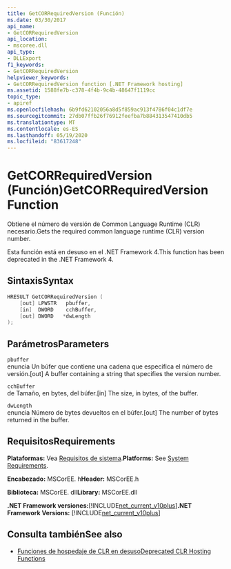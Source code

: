```yaml
---
title: GetCORRequiredVersion (Función)
ms.date: 03/30/2017
api_name:
- GetCORRequiredVersion
api_location:
- mscoree.dll
api_type:
- DLLExport
f1_keywords:
- GetCORRequiredVersion
helpviewer_keywords:
- GetCORRequiredVersion function [.NET Framework hosting]
ms.assetid: 1588fe7b-c378-4f4b-9c4b-48647f1119cc
topic_type:
- apiref
ms.openlocfilehash: 6b9fd62102056a8d5f859ac913f4786f04c1df7e
ms.sourcegitcommit: 27db07ffb26f76912feefba7b884313547410db5
ms.translationtype: MT
ms.contentlocale: es-ES
ms.lasthandoff: 05/19/2020
ms.locfileid: "83617248"
---
```

# <a name="getcorrequiredversion-function"></a><span data-ttu-id="9906b-102">GetCORRequiredVersion (Función)</span><span class="sxs-lookup"><span data-stu-id="9906b-102">GetCORRequiredVersion Function</span></span>
<span data-ttu-id="9906b-103">Obtiene el número de versión de Common Language Runtime (CLR) necesario.</span><span class="sxs-lookup"><span data-stu-id="9906b-103">Gets the required common language runtime (CLR) version number.</span></span>  
  
 <span data-ttu-id="9906b-104">Esta función está en desuso en el .NET Framework 4.</span><span class="sxs-lookup"><span data-stu-id="9906b-104">This function has been deprecated in the .NET Framework 4.</span></span>  
  
## <a name="syntax"></a><span data-ttu-id="9906b-105">Sintaxis</span><span class="sxs-lookup"><span data-stu-id="9906b-105">Syntax</span></span>  
  
```cpp  
HRESULT GetCORRequiredVersion (  
    [out] LPWSTR   pbuffer,  
    [in]  DWORD    cchBuffer,  
    [out] DWORD   *dwLength  
);  
```  
  
## <a name="parameters"></a><span data-ttu-id="9906b-106">Parámetros</span><span class="sxs-lookup"><span data-stu-id="9906b-106">Parameters</span></span>  
 `pbuffer`  
 <span data-ttu-id="9906b-107">enuncia Un búfer que contiene una cadena que especifica el número de versión.</span><span class="sxs-lookup"><span data-stu-id="9906b-107">[out] A buffer containing a string that specifies the version number.</span></span>  
  
 `cchBuffer`  
 <span data-ttu-id="9906b-108">de Tamaño, en bytes, del búfer.</span><span class="sxs-lookup"><span data-stu-id="9906b-108">[in] The size, in bytes, of the buffer.</span></span>  
  
 `dwLength`  
 <span data-ttu-id="9906b-109">enuncia Número de bytes devueltos en el búfer.</span><span class="sxs-lookup"><span data-stu-id="9906b-109">[out] The number of bytes returned in the buffer.</span></span>  
  
## <a name="requirements"></a><span data-ttu-id="9906b-110">Requisitos</span><span class="sxs-lookup"><span data-stu-id="9906b-110">Requirements</span></span>  
 <span data-ttu-id="9906b-111">**Plataformas:** Vea [Requisitos de sistema](../../get-started/system-requirements.md).</span><span class="sxs-lookup"><span data-stu-id="9906b-111">**Platforms:** See [System Requirements](../../get-started/system-requirements.md).</span></span>  
  
 <span data-ttu-id="9906b-112">**Encabezado:** MSCorEE. h</span><span class="sxs-lookup"><span data-stu-id="9906b-112">**Header:** MSCorEE.h</span></span>  
  
 <span data-ttu-id="9906b-113">**Biblioteca:** MSCorEE. dll</span><span class="sxs-lookup"><span data-stu-id="9906b-113">**Library:** MSCorEE.dll</span></span>  
  
 <span data-ttu-id="9906b-114">**.NET Framework versiones:**[!INCLUDE[net_current_v10plus](../../../../includes/net-current-v10plus-md.md)]</span><span class="sxs-lookup"><span data-stu-id="9906b-114">**.NET Framework Versions:** [!INCLUDE[net_current_v10plus](../../../../includes/net-current-v10plus-md.md)]</span></span>  
  
## <a name="see-also"></a><span data-ttu-id="9906b-115">Consulta también</span><span class="sxs-lookup"><span data-stu-id="9906b-115">See also</span></span>

- [<span data-ttu-id="9906b-116">Funciones de hospedaje de CLR en desuso</span><span class="sxs-lookup"><span data-stu-id="9906b-116">Deprecated CLR Hosting Functions</span></span>](deprecated-clr-hosting-functions.md)
